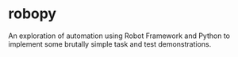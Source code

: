 # robopy
An exploration of automation using Robot Framework and Python to implement some brutally simple task and test demonstrations.
